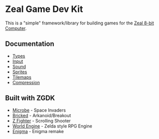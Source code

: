 # Zeal Game Dev Kit

This is a "simple" framework/library for building games for the [Zeal 8-bit Computer](https://zeal8bit.com).

## Documentation

* [Types](docs/Types.md)
* [Input](docs/Input.md)
* [Sound](docs/Sound.md)
* [Sprites](docs/Sprites.md)
* [Tilemaps](docs/Tilemaps.md)
* [Compression](docs/Compression.md)


## Built with ZGDK

* [Microbe](https://github.com/zoul0813/zeal-microbe) - Space Invaders
* [Bricked](https://github.com/zoul0813/zeal-bricked) - Arkanoid/Breakout
* [Z Fighter](https://github.com/zoul0813/zeal-zfighter) - Scrolling Shooter
* [World Engine](https://github.com/zoul0813/zeal-world-engine) - Zelda style RPG Engine
* [Enigma](https://github.com/zoul0813/zeal-enigma) - Enigma remake
